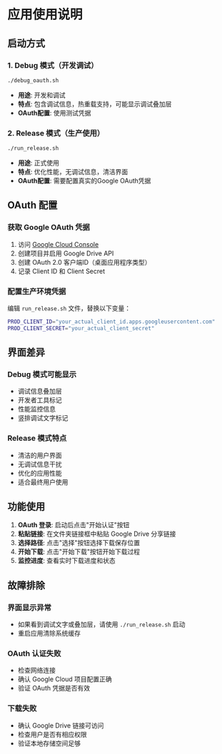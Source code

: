 # 应用使用说明

## 启动方式

### 1. Debug 模式（开发调试）
```bash
./debug_oauth.sh
```
- **用途**: 开发和调试
- **特点**: 包含调试信息，热重载支持，可能显示调试叠加层
- **OAuth配置**: 使用测试凭据

### 2. Release 模式（生产使用）  
```bash
./run_release.sh
```
- **用途**: 正式使用
- **特点**: 优化性能，无调试信息，清洁界面
- **OAuth配置**: 需要配置真实的Google OAuth凭据

## OAuth 配置

### 获取 Google OAuth 凭据

1. 访问 [Google Cloud Console](https://console.cloud.google.com/)
2. 创建项目并启用 Google Drive API
3. 创建 OAuth 2.0 客户端ID（桌面应用程序类型）
4. 记录 Client ID 和 Client Secret

### 配置生产环境凭据

编辑 `run_release.sh` 文件，替换以下变量：

```bash
PROD_CLIENT_ID="your_actual_client_id.apps.googleusercontent.com"
PROD_CLIENT_SECRET="your_actual_client_secret"
```

## 界面差异

### Debug 模式可能显示
- 调试信息叠加层
- 开发者工具标记
- 性能监控信息
- 竖排调试文字标记

### Release 模式特点
- 清洁的用户界面
- 无调试信息干扰
- 优化的应用性能
- 适合最终用户使用

## 功能使用

1. **OAuth 登录**: 启动后点击"开始认证"按钮
2. **粘贴链接**: 在文件夹链接框中粘贴 Google Drive 分享链接
3. **选择路径**: 点击"选择"按钮选择下载保存位置
4. **开始下载**: 点击"开始下载"按钮开始下载过程
5. **监控进度**: 查看实时下载进度和状态

## 故障排除

### 界面显示异常
- 如果看到调试文字或叠加层，请使用 `./run_release.sh` 启动
- 重启应用清除系统缓存

### OAuth 认证失败
- 检查网络连接
- 确认 Google Cloud 项目配置正确
- 验证 OAuth 凭据是否有效

### 下载失败
- 确认 Google Drive 链接可访问
- 检查用户是否有相应权限
- 验证本地存储空间足够